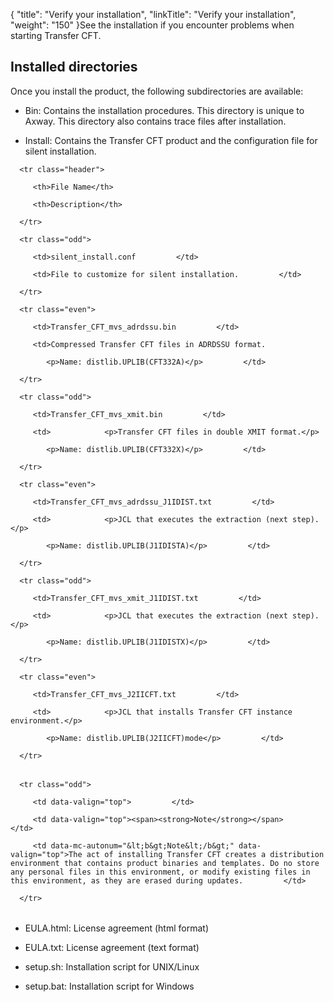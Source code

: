 {
    "title": "Verify your installation",
    "linkTitle": "Verify your installation",
    "weight": "150"
}See the installation if you encounter problems when starting Transfer CFT.

## Installed directories

Once you install the product, the following subdirectories are available:

-   Bin: Contains the installation procedures. This directory is unique to Axway. This directory also contains trace files after installation.
-   Install: Contains the Transfer CFT product and the configuration file for silent installation.

<table data-cellspacing="0">
   <thead>
      <tr class="header">
         <th>File Name</th>
         <th>Description</th>
      </tr>
   </thead>
   <tbody>
      <tr class="odd">
         <td>silent_install.conf         </td>
         <td>File to customize for silent installation.         </td>
      </tr>
      <tr class="even">
         <td>Transfer_CFT_mvs_adrdssu.bin         </td>
         <td>Compressed Transfer CFT files in ADRDSSU format.
            <p>Name: distlib.UPLIB(CFT332A)</p>         </td>
      </tr>
      <tr class="odd">
         <td>Transfer_CFT_mvs_xmit.bin         </td>
         <td>            <p>Transfer CFT files in double XMIT format.</p>
            <p>Name: distlib.UPLIB(CFT332X)</p>         </td>
      </tr>
      <tr class="even">
         <td>Transfer_CFT_mvs_adrdssu_J1IDIST.txt         </td>
         <td>            <p>JCL that executes the extraction (next step).</p>
            <p>Name: distlib.UPLIB(J1IDISTA)</p>         </td>
      </tr>
      <tr class="odd">
         <td>Transfer_CFT_mvs_xmit_J1IDIST.txt         </td>
         <td>            <p>JCL that executes the extraction (next step).</p>
            <p>Name: distlib.UPLIB(J1IDISTX)</p>         </td>
      </tr>
      <tr class="even">
         <td>Transfer_CFT_mvs_J2IICFT.txt         </td>
         <td>            <p>JCL that installs Transfer CFT instance environment.</p>
            <p>Name: distlib.UPLIB(J2IICFT)mode</p>         </td>
      </tr>
   </tbody>
</table>

<table data-cellpadding="0" data-cellspacing="0">
   <tbody>
      <tr class="odd">
         <td data-valign="top">         </td>
         <td data-valign="top"><span><strong>Note</strong></span>         </td>
         <td data-mc-autonum="&lt;b&gt;Note&lt;/b&gt;" data-valign="top">The act of installing Transfer CFT creates a distribution environment that contains product binaries and templates. Do no store any personal files in this environment, or modify existing files in this environment, as they are erased during updates.         </td>
      </tr>
   </tbody>
</table>

-   EULA.html: License agreement (html format)
-   EULA.txt: License agreement (text format)
-   setup.sh: Installation script for UNIX/Linux
-   setup.bat: Installation script for Windows
